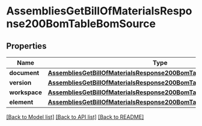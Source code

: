 # AssembliesGetBillOfMaterialsResponse200BomTableBomSource

## Properties
Name | Type | Description | Notes
------------ | ------------- | ------------- | -------------
**document** | [**AssembliesGetBillOfMaterialsResponse200BomTableBomSourceDocument**](AssembliesGetBillOfMaterialsResponse200BomTableBomSourceDocument.md) |  | [optional] 
**version** | [**AssembliesGetBillOfMaterialsResponse200BomTableBomSourceVersion**](AssembliesGetBillOfMaterialsResponse200BomTableBomSourceVersion.md) |  | [optional] 
**workspace** | [**AssembliesGetBillOfMaterialsResponse200BomTableBomSourceWorkspace**](AssembliesGetBillOfMaterialsResponse200BomTableBomSourceWorkspace.md) |  | [optional] 
**element** | [**AssembliesGetBillOfMaterialsResponse200BomTableBomSourceElement**](AssembliesGetBillOfMaterialsResponse200BomTableBomSourceElement.md) |  | [optional] 

[[Back to Model list]](../README.md#documentation-for-models) [[Back to API list]](../README.md#documentation-for-api-endpoints) [[Back to README]](../README.md)


